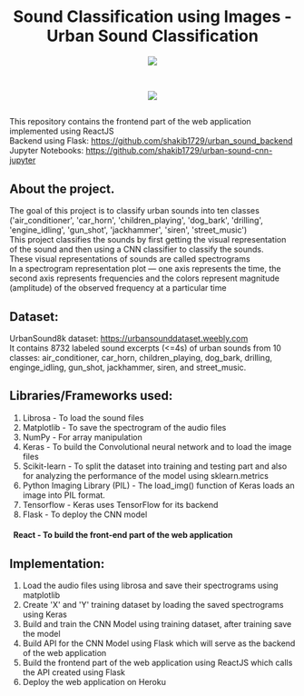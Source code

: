 <h1 align="center">Sound Classification using Images - Urban Sound Classification</h1>

<p align="center">
<img src="https://user-images.githubusercontent.com/39847281/78693980-a05fd600-7919-11ea-96d9-e12e2a12ba3d.JPG"></p>
<br/>
<p align="center">
<img src="https://user-images.githubusercontent.com/39847281/78693594-1879cc00-7919-11ea-81bc-0ce58aae8b19.JPG"></p>

## 
This repository contains the frontend part of the web application implemented using ReactJS<br/>
Backend using Flask: https://github.com/shakib1729/urban_sound_backend<br/>
Jupyter Notebooks: https://github.com/shakib1729/urban-sound-cnn-jupyter<br/>
## About the project.
The goal of this project is to classify urban sounds into ten classes ('air_conditioner', 'car_horn', 'children_playing', 'dog_bark', 'drilling', 'engine_idling', 'gun_shot', 'jackhammer', 'siren', 'street_music') <br/>
This project classifies the sounds by first getting the visual representation of the sound and then using a CNN classifier to classify the sounds.<br/>
These visual representations of sounds are called spectrograms <br/>
In a spectrogram representation plot — one axis represents the time, the second axis represents frequencies and the colors represent magnitude (amplitude) of the observed frequency at a particular time<br/>

## Dataset:
UrbanSound8k dataset: https://urbansounddataset.weebly.com <br/>
It contains 8732 labeled sound excerpts (<=4s) of urban sounds from 10 classes: air_conditioner, car_horn, children_playing, dog_bark, drilling, enginge_idling, gun_shot, jackhammer, siren, and street_music.

## Libraries/Frameworks used:
1) Librosa - To load the sound files
2) Matplotlib - To save the spectrogram of the audio files
3) NumPy - For array manipulation
4) Keras - To build the Convolutional neural network and to load the image files
5) Scikit-learn - To split the dataset into training and testing part and also for analyzing the performance of the model using sklearn.metrics
6) Python Imaging Library (PIL) - The load_img() function of Keras loads an image into PIL format.
7) Tensorflow - Keras uses TensorFlow for its backend
8) Flask - To deploy the CNN model

#### &nbsp; React - To build the front-end part of the web application

## Implementation:
1) Load the audio files using librosa and save their spectrograms using matplotlib
2) Create 'X' and 'Y' training dataset by loading the saved spectrograms using Keras
3) Build and train the CNN Model using training dataset, after training save the model
4) Build API for the CNN Model using Flask which will serve as the backend of the web application
5) Build the frontend part of the web application using ReactJS which calls the API created using Flask
6) Deploy the web application on Heroku
